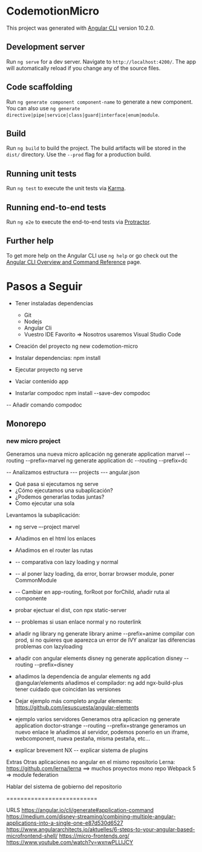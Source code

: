 # CodemotionMicro

This project was generated with [Angular CLI](https://github.com/angular/angular-cli) version 10.2.0.

## Development server

Run `ng serve` for a dev server. Navigate to `http://localhost:4200/`. The app will automatically reload if you change any of the source files.

## Code scaffolding

Run `ng generate component component-name` to generate a new component. You can also use `ng generate directive|pipe|service|class|guard|interface|enum|module`.

## Build

Run `ng build` to build the project. The build artifacts will be stored in the `dist/` directory. Use the `--prod` flag for a production build.

## Running unit tests

Run `ng test` to execute the unit tests via [Karma](https://karma-runner.github.io).

## Running end-to-end tests

Run `ng e2e` to execute the end-to-end tests via [Protractor](http://www.protractortest.org/).

## Further help

To get more help on the Angular CLI use `ng help` or go check out the [Angular CLI Overview and Command Reference](https://angular.io/cli) page.

#

# Pasos a Seguir

- Tener instaladas dependencias
  - Git
  - Nodejs
  - Angular Cli
  - Vuestro IDE Favorito => Nosotros usaremos Visual Studio Code

- Creación del proyecto
ng new codemotion-micro

- Instalar dependencias: npm install

- Ejecutar proyecto
ng serve

- Vaciar contenido app

- Instarlar compodoc
npm install --save-dev compodoc

-- Añadir comando compodoc

## Monorepo

### new micro project
Generamos una nueva micro aplicación
ng generate application marvel --routing --prefix=marvel
ng generate application dc --routing --prefix=dc

-- Analizamos estructura
--- projects
--- angular.json

  - Qué pasa si ejecutamos ng serve
  - ¿Cómo ejecutamos una subaplicación?
  - ¿Podemos generarlas todas juntas?
  - Como ejecutar una sola

Levantamos la subaplicación:
- ng serve –-project marvel
- Añadimos en el html los enlaces
- Añadimos en el router las rutas
- -- comparativa con lazy loading y normal
- -- al poner lazy loading, da error, borrar browser module, poner CommonModule
- -- Cambiar en app-routing, forRoot por forChild, añadir ruta al componente

- probar ejectuar el dist, con npx static-server
- -- problemas si usan enlace normal y no routerlink

- añadir ng library
ng generate library anime --prefix=anime
compilar con prod, si no quieres que aparezca un error de IVY
analizar las diferencias
problemas con lazyloading

- añadir con angular elements disney
ng generate application disney --routing --prefix=disney
- añadimos la dependencia de angular elements
ng add @angular/elements
añadimos el compilador: ng add ngx-build-plus
tener cuidado que coincidan las versiones

- Dejar ejemplo más completo angular elements: https://github.com/jesuscuesta/angular-elements

- ejemplo varios servidores
  Generamos otra aplicacion
ng generate application doctor-strange --routing --prefix=strange
generamos un nuevo enlace
le añadimos al servidor, podemos ponerlo en un iframe, webcomponent, nueva pestaña, misma pestaña, etc...

- explicar brevement NX
-- explicar sistema de plugins

Extras
Otras aplicaciones no angular en el mismo repositorio
Lerna: https://github.com/lerna/lerna ==> muchos proyectos mono repo
Webpack 5 => module federation

Hablar del sistema de gobierno del repositorio

==========================




URLS
https://angular.io/cli/generate#application-command
https://medium.com/disney-streaming/combining-multiple-angular-applications-into-a-single-one-e87d530d6527
https://www.angulararchitects.io/aktuelles/6-steps-to-your-angular-based-microfrontend-shell/
https://micro-frontends.org/
https://www.youtube.com/watch?v=wxnwPLLIJCY
